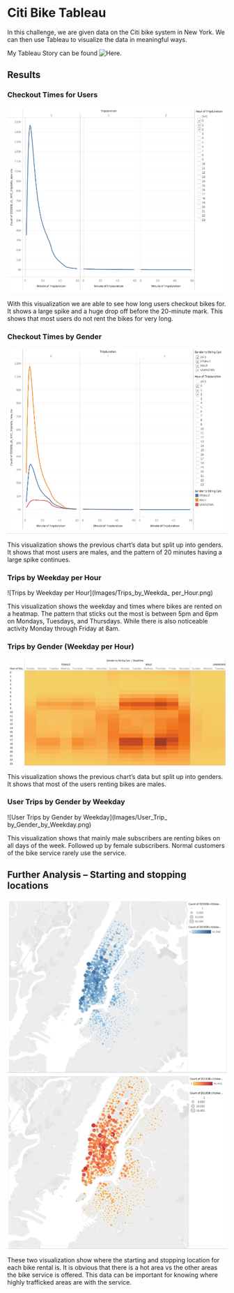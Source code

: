 # Citi Bike Tableau

In this challenge, we are given data on the Citi bike system in New York. We can then use Tableau to visualize the data in meaningful ways.

My Tableau Story can be found ![Here.](https://public.tableau.com/app/profile/will.b7668/viz/CitibikeTableauChallenge_16783192662920/Story2?publish=yes)

## Results

### Checkout Times for Users
![Checkout Times for Users.pngs](Images/Checkout_Times_for_Users.png)

With this visualization we are able to see how long users checkout bikes for. It shows a large spike and a huge drop off before the 20-minute mark. This shows that most users do not rent the bikes for very long.

### Checkout Times by Gender
![Checkout Times by Gender](Images/Checkout_Times_for_Gender.png)

This visualization shows the previous chart’s data but split up into genders. It shows that most users are males, and the pattern of 20 minutes having a large spike continues.

### Trips by Weekday per Hour
![Trips by Weekday per Hour](Images/Trips_by_Weekda_ per_Hour.png)

This visualization shows the weekday and times where bikes are rented on a heatmap. The pattern that sticks out the most is between 5pm and 6pm on Mondays, Tuesdays, and Thursdays. While there is also noticeable activity Monday through Friday at 8am.

### Trips by Gender (Weekday per Hour)
![Trips by Gender (Weekday per Hour)](Images/Trips_by_Gender.png)

This visualization shows the previous chart’s data but split up into genders. It shows that most of the users renting bikes are males.

### User Trips by Gender by Weekday
![User Trips by Gender by Weekday](Images/User_Trip_ by_Gender_by_Weekday.png)

This visualization shows that mainly male subscribers are renting bikes on all days of the week. Followed up by female subscribers. Normal customers of the bike service rarely use the service.

## Further Analysis – Starting and stopping locations
![Top Starting Locations](Images/Top_Starting_Locations.png)
![Top Ending Locations](Images/Top_Ending_Locations.png)

These two visualization show where the starting and stopping location for each bike rental is. It is obvious that there is a hot area vs the other areas the bike service is offered. This data can be important for knowing where highly trafficked areas are with the service.
